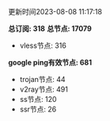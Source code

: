 更新时间2023-08-08 11:17:18

**总订阅: 318**
**总节点: 17079**
- vless节点: 316

**google ping有效节点: 681**
- trojan节点: 44
- v2ray节点: 491
- ss节点: 120
- ssr节点: 26

